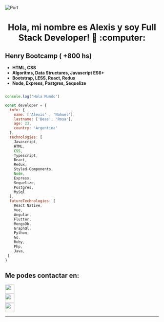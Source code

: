 ![Port](https://user-images.githubusercontent.com/58223692/95631179-9bf7af80-0a59-11eb-8120-a4a064c956b7.jpg)
<h1 align='center'> Hola, mi nombre es Alexis y soy Full Stack Developer!  👋 :computer: </h1>


 
<h2> Henry Bootcamp ( +800 hs) </h2>

<ul>
  <li><span><strong>HTML, CSS </strong> </span>
  <li><span><strong>Algoritms, Data Structures, Javascript ES6+ </strong> </span>
  <li><span><strong>Bootstrap, LESS, React, Redux </strong> </span>
  <li><span><strong>Node, Express, Postgres, Sequelize </strong> </span>
</ul> 


``` js

console.log('Hola Mundo')

const developer = {
  info: {
    name: ['Alexis' , 'Nahuel'],
    lastname: ['Beas', 'Rosa'],
    age: 23,
    country: 'Argentina'
  },
  technologies: [
    Javascript, 
    HTML, 
    CSS, 
    Typescript, 
    React, 
    Redux, 
    Styled-Components, 
    Node, 
    Express, 
    Sequelize, 
    Postgres,
    MySql
  ],
  futureTechnologies: [
    React Native,
    Vue,
    Angular, 
    Flutter,
    MongoDb,
    GraphQl,
    Python, 
    Go, 
    Ruby,
    Php,
    Java,
 ]
}


```



<h2> Me podes contactar en: </h2>

<p>
    <a href="https://www.linkedin.com/in/alexis-beas-dev/">
      <img align="center" src="https://cdn.jsdelivr.net/npm/simple-icons@3.0.1/icons/linkedin.svg" height="30" width="30" />
    </a>
    <br/>
    <a href="https://github.com/alexiscjscab">
      <img align="center" src="https://cdn.jsdelivr.net/npm/simple-icons@3.0.1/icons/github.svg" height="30" width="30" />
    </a>
    <br/>
    <a href="mailto:alexiscjscab@gmail.com" target=”_blank”>
      <img align="center" src="https://cdn.jsdelivr.net/npm/simple-icons@3.0.1/icons/gmail.svg" height="30" width="30"/>
    </a>
    
<p/>

<hr/>




<!--
**alexiscjscab/alexiscjscab** is a ✨ _special_ ✨ repository because its `README.md` (this file) appears on your GitHub profile.

Here are some ideas to get you started:

- 🔭 I’m currently working on ...
- 🌱 I’m currently learning ...
- 👯 I’m looking to collaborate on ...
- 🤔 I’m looking for help with ...
- 💬 Ask me about ...
- 📫 How to reach me: ...
- 😄 Pronouns: ...
- ⚡ Fun fact: ...
-->


